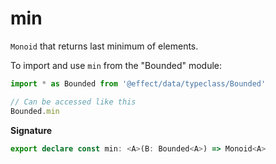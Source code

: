 # min

`Monoid` that returns last minimum of elements.

To import and use `min` from the "Bounded" module:

```ts
import * as Bounded from '@effect/data/typeclass/Bounded'

// Can be accessed like this
Bounded.min
```

**Signature**

```ts
export declare const min: <A>(B: Bounded<A>) => Monoid<A>
```
